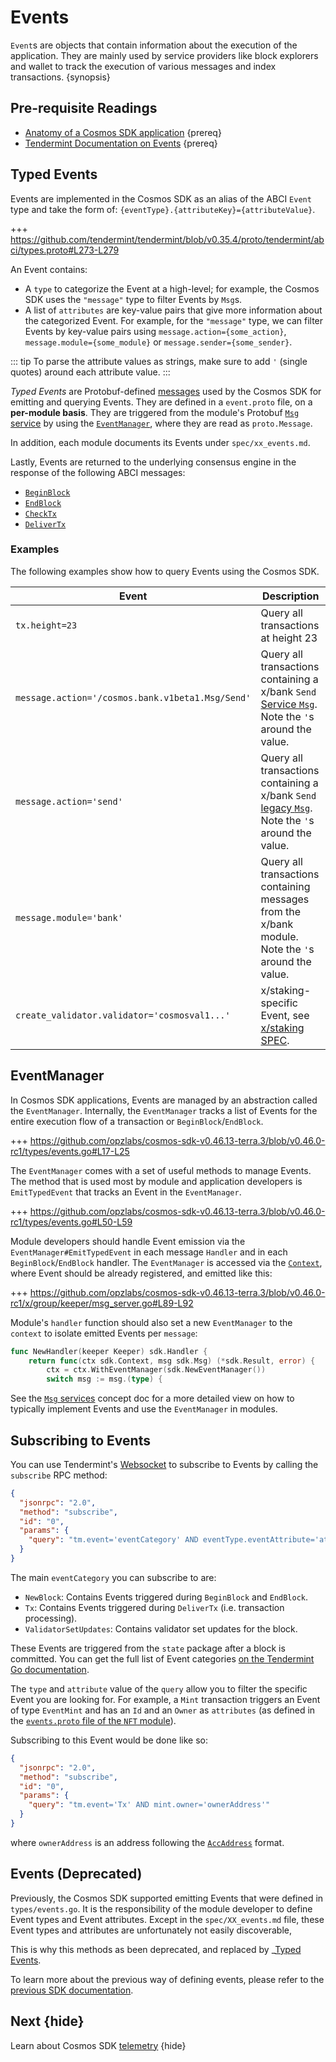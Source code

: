 <!--
order: 9
-->

# Events

`Event`s are objects that contain information about the execution of the application. They are mainly used by service providers like block explorers and wallet to track the execution of various messages and index transactions. {synopsis}

## Pre-requisite Readings

* [Anatomy of a Cosmos SDK application](../basics/app-anatomy.md) {prereq}
* [Tendermint Documentation on Events](https://docs.tendermint.com/master/spec/abci/abci.html#events) {prereq}

## Typed Events

Events are implemented in the Cosmos SDK as an alias of the ABCI `Event` type and
take the form of: `{eventType}.{attributeKey}={attributeValue}`.

+++ https://github.com/tendermint/tendermint/blob/v0.35.4/proto/tendermint/abci/types.proto#L273-L279

An Event contains:

* A `type` to categorize the Event at a high-level; for example, the Cosmos SDK uses the `"message"` type to filter Events by `Msg`s.
* A list of `attributes` are key-value pairs that give more information about the categorized Event. For example, for the `"message"` type, we can filter Events by key-value pairs using `message.action={some_action}`, `message.module={some_module}` or `message.sender={some_sender}`.

::: tip
To parse the attribute values as strings, make sure to add `'` (single quotes) around each attribute value.
:::

_Typed Events_ are Protobuf-defined [messages](../architecture/adr-032-typed-events.md) used by the Cosmos SDK
for emitting and querying Events. They are defined in a `event.proto` file, on a **per-module basis**.
They are triggered from the module's Protobuf [`Msg` service](../building-modules/msg-services.md)
by using the [`EventManager`](#eventmanager), where they are read as `proto.Message`.

In addition, each module documents its Events under `spec/xx_events.md`.

Lastly, Events are returned to the underlying consensus engine in the response of the following ABCI messages:

* [`BeginBlock`](./baseapp.md#beginblock)
* [`EndBlock`](./baseapp.md#endblock)
* [`CheckTx`](./baseapp.md#checktx)
* [`DeliverTx`](./baseapp.md#delivertx)

### Examples

The following examples show how to query Events using the Cosmos SDK.

| Event                                            | Description                                                                                                                                              |
| ------------------------------------------------ | -------------------------------------------------------------------------------------------------------------------------------------------------------- |
| `tx.height=23`                                   | Query all transactions at height 23                                                                                                                      |
| `message.action='/cosmos.bank.v1beta1.Msg/Send'` | Query all transactions containing a x/bank `Send` [Service `Msg`](../building-modules/msg-services.md). Note the `'`s around the value.                  |
| `message.action='send'`                          | Query all transactions containing a x/bank `Send` [legacy `Msg`](../building-modules/msg-services.md#legacy-amino-msgs). Note the `'`s around the value. |
| `message.module='bank'`                          | Query all transactions containing messages from the x/bank module. Note the `'`s around the value.                                                       |
| `create_validator.validator='cosmosval1...'`     | x/staking-specific Event, see [x/staking SPEC](../../../cosmos-sdk/x/staking/spec/07_events.md).                                                         |

## EventManager

In Cosmos SDK applications, Events are managed by an abstraction called the `EventManager`.
Internally, the `EventManager` tracks a list of Events for the entire execution flow of a
transaction or `BeginBlock`/`EndBlock`.

+++ https://github.com/opzlabs/cosmos-sdk-v0.46.13-terra.3/blob/v0.46.0-rc1/types/events.go#L17-L25

The `EventManager` comes with a set of useful methods to manage Events. The method
that is used most by module and application developers is `EmitTypedEvent` that tracks
an Event in the `EventManager`.

+++ https://github.com/opzlabs/cosmos-sdk-v0.46.13-terra.3/blob/v0.46.0-rc1/types/events.go#L50-L59

Module developers should handle Event emission via the `EventManager#EmitTypedEvent` in each message
`Handler` and in each `BeginBlock`/`EndBlock` handler. The `EventManager` is accessed via
the [`Context`](./context.md), where Event should be already registered, and emitted like this:

+++ https://github.com/opzlabs/cosmos-sdk-v0.46.13-terra.3/blob/v0.46.0-rc1/x/group/keeper/msg_server.go#L89-L92

Module's `handler` function should also set a new `EventManager` to the `context` to isolate emitted Events per `message`:

```go
func NewHandler(keeper Keeper) sdk.Handler {
    return func(ctx sdk.Context, msg sdk.Msg) (*sdk.Result, error) {
        ctx = ctx.WithEventManager(sdk.NewEventManager())
        switch msg := msg.(type) {
```

See the [`Msg` services](../building-modules/msg-services.md) concept doc for a more detailed
view on how to typically implement Events and use the `EventManager` in modules.

## Subscribing to Events

You can use Tendermint's [Websocket](https://docs.tendermint.com/master/tendermint-core/subscription.html#subscribing-to-events-via-websocket) to subscribe to Events by calling the `subscribe` RPC method:

```json
{
  "jsonrpc": "2.0",
  "method": "subscribe",
  "id": "0",
  "params": {
    "query": "tm.event='eventCategory' AND eventType.eventAttribute='attributeValue'"
  }
}
```

The main `eventCategory` you can subscribe to are:

* `NewBlock`: Contains Events triggered during `BeginBlock` and `EndBlock`.
* `Tx`: Contains Events triggered during `DeliverTx` (i.e. transaction processing).
* `ValidatorSetUpdates`: Contains validator set updates for the block.

These Events are triggered from the `state` package after a block is committed. You can get the
full list of Event categories [on the Tendermint Go documentation](https://pkg.go.dev/github.com/tendermint/tendermint/types#pkg-constants).

The `type` and `attribute` value of the `query` allow you to filter the specific Event you are looking for. For example, a `Mint` transaction triggers an Event of type `EventMint` and has an `Id` and an `Owner` as `attributes` (as defined in the [`events.proto` file of the `NFT` module](https://github.com/opzlabs/cosmos-sdk-v0.46.13-terra.3/blob/v0.46.0-rc1/proto/cosmos/nft/v1beta1/event.proto#L14-L19)).

Subscribing to this Event would be done like so:

```json
{
  "jsonrpc": "2.0",
  "method": "subscribe",
  "id": "0",
  "params": {
    "query": "tm.event='Tx' AND mint.owner='ownerAddress'"
  }
}
```

where `ownerAddress` is an address following the [`AccAddress`](../basics/accounts.md#addresses) format.

## Events (Deprecated)

Previously, the Cosmos SDK supported emitting Events that were defined in `types/events.go`. It is the responsibility of the module developer to define Event types and Event attributes. Except in the `spec/XX_events.md` file, these Event types and attributes are unfortunately not easily discoverable, 

This is why this methods as been deprecated, and replaced by _[Typed Events](#typed-events).

To learn more about the previous way of defining events, please refer to the [previous SDK documentation](https://docs.cosmos.network/v0.45/core/events.html#events-2).

## Next {hide}

Learn about Cosmos SDK [telemetry](./telemetry.md) {hide}
